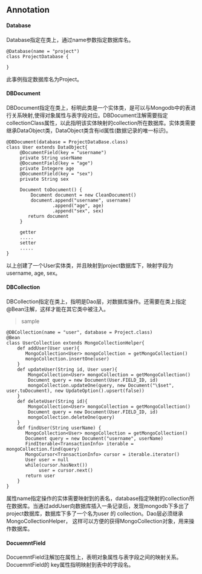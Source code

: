 ## Annotation
#### Database
Database指定在类上，通过name参数指定数据库名。
```
@Database(name = "project")
class ProjectDatabase {

}
```
此事例指定数据库名为Project。
#### DBDocument
DBDocument指定在类上，标明此类是一个实体类，是可以与Mongodb中的表进行关系映射,使得对象属性与表字段对应。DBDocument注解需要指定collectionClass属性，以此指明该实体映射的collection所在数据库。实体类需要继承DataObject类，DataObject类含有id属性(数据记录的唯一标识)。
```
@DBDocument(database = ProjectDataBase.class)
class User extends DataObject{
     @DocumentField(key = "username")
     private String userName
     @DocumentField(key = "age")
     private Integere age
     @DocumentField(key = "sex")
     private String sex
     
     Document toDocument() {
         Document document = new CleanDocument()
         document.append("username", username)
                 .append("age", age)
                 .append("sex", sex)
        return document
     }
     
     getter 
     .....
     setter
     .....
}

```
以上创建了一个User实体类，并且映射到project数据库下，映射字段为username, age, sex。
#### DBCollection
DBCollection指定在类上，指明是Dao层，对数据库操作。还需要在类上指定@Bean注解，这样才能在其它类中被注入。
> sample
```
@DBCollection(name = "user", database = Project.class)
@Bean
class UserCollection extends MongoCollectionHelper{
    def addUser(User user){
       MongoCollection<User> mongoCollection = getMongoCollection()
       mongoCollection.insertOne(user)
    }
    def updateUser(String id, User user){
        MongoCollection<User> mongoCollection = getMongoCollection()
        Document query = new Document(User.FIELD_ID, id)
        mongoCollection.updateOne(query, new Document("\$set", user.toDocument), new UpdateOption().upsert(false))
    }
    def deleteUser(String id){
        MongoCollection<User> mongoCollection = getMongoCollection()
        Document query = new Document(User.FIELD_ID, id)
        mongoCollection.deleteOne(query)
    }
    def findUser(String userName) {
       MongoCollection<User> mongoCollection = getMongoCollection()
       Document query = new Document("username", userName)
       FindIterable<TransactionInfo> iterable = mongoCollection.find(query)
       MongoCursor<TransactionInfo> cursor = iterable.iterator()
       User user = null
       while(cursor.hasNext())
            user = cursor.next()
       return user
    }
}
```

属性name指定操作的实体需要映射到的表名，database指定映射的collection所在数据库。当通过addUser向数据库插入一条记录后，发现mongodb下多出了project数据库，数据库下多了一个名为user 的 collection。Dao层必须继承 MongoCollectionHelper， 这样可以方便的获得MongoCollection对象，用来操作数据库。
#### DocuemntField
DocuemntField注解加在属性上，表明对象属性与表字段之间的映射关系。DocuemntField的 key属性指明映射到表中的字段名。
